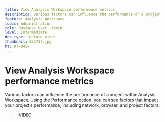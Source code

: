 ```yaml
---
title: View Analysis Workspace performance metrics
description: Various factors can influence the performance of a project within Analysis Workspace. Using the Performance option, you can see factors that impact your project’s performance, including network, browser, and project factors.
feature: Analysis Workspace
topic: Administration 
role: Business User, Admin
level: Intermediate
doc-type: feature video
thumbnail: 335737.jpg
kt: KT-8456
---
```


# View Analysis Workspace performance metrics

Various factors can influence the performance of a project within Analysis Workspace. Using the Performance option, you can see factors that impact your project’s performance, including network, browser, and project factors.


>[!VIDEO](https://publish.tv.adobe.com/bucket/1/category/5559/video/335737/)